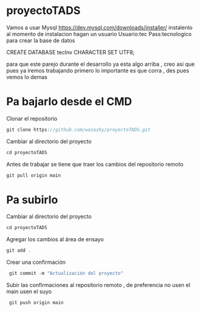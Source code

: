 # proyectoTADS
Vamos a usar Mysql https://dev.mysql.com/downloads/installer/ instalenlo 
al momento de instalacion hagan un usuario 
Usuario:tec
Pass:tecnologico
para crear la base de datos 

CREATE DATABASE tecInv CHARACTER SET UTF8; 

para que este parejo durante el desarrollo 
ya esta algo arriba , creo asi que pues ya iremos trabajando 
primero lo importante es que corra , des pues vemos lo demas



# Pa bajarlo desde el CMD
Clonar el repositorio
```javascript
git clone https://github.com/wazazky/proyectoTADS.git
```
Cambiar al directorio del proyecto
```javascript
cd proyectoTADS
```

Antes de trabajar se tiene que traer los cambios del repositorio remoto
```javascript
git pull origin main
```

# Pa subirlo
Cambiar al directorio del proyecto 

```javascript
cd proyectoTADS
```
Agregar los cambios al área de ensayo
```javascript
git add . 
```
Crear una confirmación
```javascript
 git commit -m "Actualización del proyecto" 
```
Subir las confirmaciones al repositorio remoto , de preferencia no usen el main usen el suyo
```javascript
 git push origin main
```

